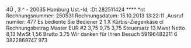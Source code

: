 4Û , 3 ^ - 20035 Hamburg Ust.-Id, :Dt 282511424 **** *nt Rechnungsnummer: 250531 Rechnungsdatum: 15.10.2013 13:22:11 ,Ausruf numiier: 477 Es bediente Sie Bediener 2 1 X Kürbis-Ziegenkäse cl Rechnungsbetrag Master EUR #2 3,75 9,75 3,75 Steuersatz 13 Mwst Netto 8,13 MwSt 1,56 Brutto 3.75 Wir danken für Ihren Besuch 59196482211 6 3822869747 973